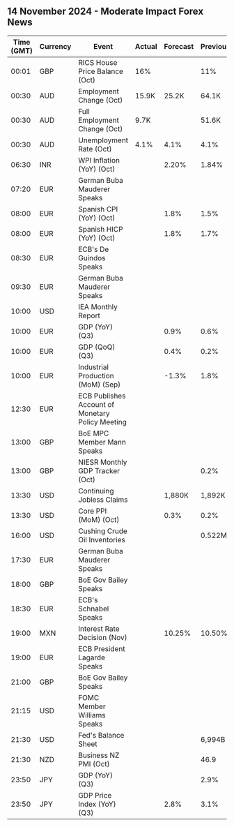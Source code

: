 ## 14 November 2024 - Moderate Impact Forex News

| Time (GMT) | Currency | Event | Actual | Forecast | Previous |
|------|----------|-------|--------|----------|----------|
| 00:01 | GBP | RICS House Price Balance (Oct) | 16% |  | 11% |
| 00:30 | AUD | Employment Change (Oct) | 15.9K | 25.2K | 64.1K |
| 00:30 | AUD | Full Employment Change (Oct) | 9.7K |  | 51.6K |
| 00:30 | AUD | Unemployment Rate (Oct) | 4.1% | 4.1% | 4.1% |
| 06:30 | INR | WPI Inflation (YoY) (Oct) |  | 2.20% | 1.84% |
| 07:20 | EUR | German Buba Mauderer Speaks |  |  |  |
| 08:00 | EUR | Spanish CPI (YoY) (Oct) |  | 1.8% | 1.5% |
| 08:00 | EUR | Spanish HICP (YoY) (Oct) |  | 1.8% | 1.7% |
| 08:30 | EUR | ECB's De Guindos Speaks |  |  |  |
| 09:30 | EUR | German Buba Mauderer Speaks |  |  |  |
| 10:00 | USD | IEA Monthly Report |  |  |  |
| 10:00 | EUR | GDP (YoY) (Q3) |  | 0.9% | 0.6% |
| 10:00 | EUR | GDP (QoQ) (Q3) |  | 0.4% | 0.2% |
| 10:00 | EUR | Industrial Production (MoM) (Sep) |  | -1.3% | 1.8% |
| 12:30 | EUR | ECB Publishes Account of Monetary Policy Meeting |  |  |  |
| 13:00 | GBP | BoE MPC Member Mann Speaks |  |  |  |
| 13:00 | GBP | NIESR Monthly GDP Tracker (Oct) |  |  | 0.2% |
| 13:30 | USD | Continuing Jobless Claims |  | 1,880K | 1,892K |
| 13:30 | USD | Core PPI (MoM) (Oct) |  | 0.3% | 0.2% |
| 16:00 | USD | Cushing Crude Oil Inventories |  |  | 0.522M |
| 17:30 | EUR | German Buba Mauderer Speaks |  |  |  |
| 18:00 | GBP | BoE Gov Bailey Speaks |  |  |  |
| 18:30 | EUR | ECB's Schnabel Speaks |  |  |  |
| 19:00 | MXN | Interest Rate Decision (Nov) |  | 10.25% | 10.50% |
| 19:00 | EUR | ECB President Lagarde Speaks |  |  |  |
| 21:00 | GBP | BoE Gov Bailey Speaks |  |  |  |
| 21:15 | USD | FOMC Member Williams Speaks |  |  |  |
| 21:30 | USD | Fed's Balance Sheet |  |  | 6,994B |
| 21:30 | NZD | Business NZ PMI (Oct) |  |  | 46.9 |
| 23:50 | JPY | GDP (YoY) (Q3) |  |  | 2.9% |
| 23:50 | JPY | GDP Price Index (YoY) (Q3) |  | 2.8% | 3.1% |
